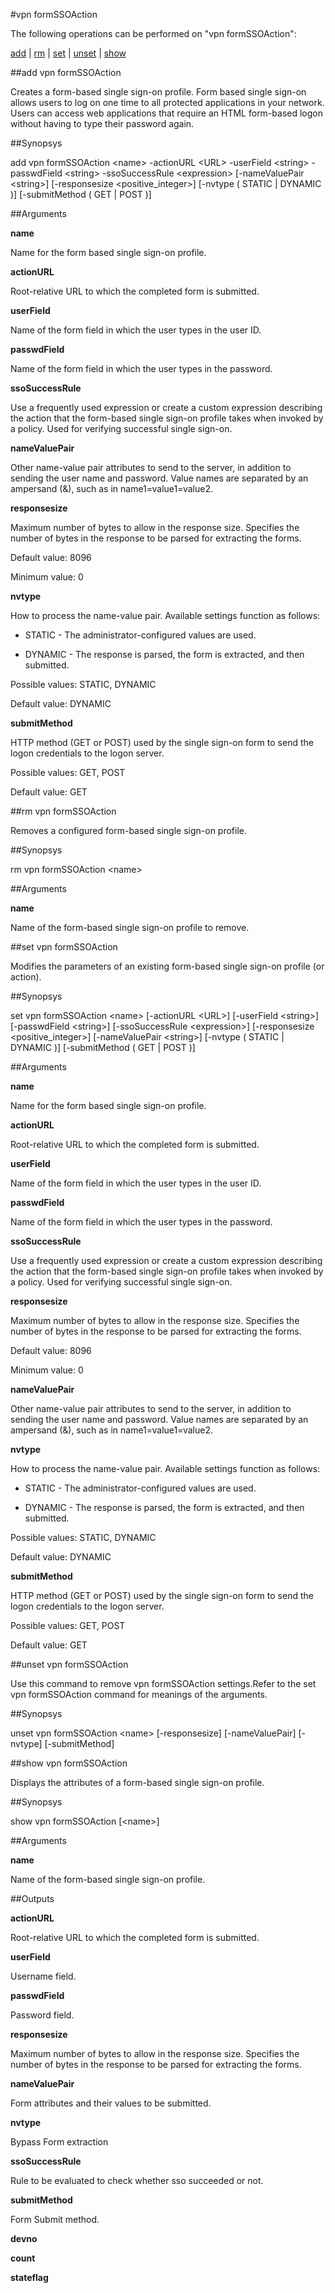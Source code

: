 #vpn formSSOAction

The following operations can be performed on "vpn formSSOAction":


[add](#add-vpn-formssoaction) | [rm](#rm-vpn-formssoaction) | [set](#set-vpn-formssoaction) | [unset](#unset-vpn-formssoaction) | [show](#show-vpn-formssoaction)

##add vpn formSSOAction

Creates a form-based single sign-on profile. Form based single sign-on allows users to log on one time to all protected applications in your network. Users can access web applications that require an HTML form-based logon without having to type their password again.


##Synopsys

add vpn formSSOAction &lt;name> -actionURL &lt;URL> -userField &lt;string> -passwdField &lt;string> -ssoSuccessRule &lt;expression> [-nameValuePair &lt;string>] [-responsesize &lt;positive_integer>] [-nvtype ( STATIC | DYNAMIC )] [-submitMethod ( GET | POST )]


##Arguments

<b>name</b>
Name for the form based single sign-on profile.

<b>actionURL</b>
Root-relative URL to which the completed form is submitted.

<b>userField</b>
Name of the form field in which the user types in the user ID.

<b>passwdField</b>
Name of the form field in which the user types in the password.

<b>ssoSuccessRule</b>
Use a frequently used expression or create a custom expression describing the action that the form-based single sign-on profile takes when invoked by a policy. Used for verifying successful single sign-on.

<b>nameValuePair</b>
Other name-value pair attributes to send to the server, in addition to sending the user name and password. Value names are separated by an ampersand (&), such as in name1=value1=value2.

<b>responsesize</b>
Maximum number of bytes to allow in the response size. Specifies the number of bytes in the response to be parsed for extracting the forms.
Default value: 8096
Minimum value: 0

<b>nvtype</b>
How to process the name-value pair. Available settings function as follows:
* STATIC - The administrator-configured values are used.
* DYNAMIC - The response is parsed, the form is extracted, and then submitted.
Possible values: STATIC, DYNAMIC
Default value: DYNAMIC

<b>submitMethod</b>
HTTP method (GET or POST) used by the single sign-on form to send the logon credentials to the logon server.
Possible values: GET, POST
Default value: GET



##rm vpn formSSOAction

Removes a configured form-based single sign-on profile.


##Synopsys

rm vpn formSSOAction &lt;name>


##Arguments

<b>name</b>
Name of the form-based single sign-on profile to remove.



##set vpn formSSOAction

Modifies the parameters of an existing form-based single sign-on profile (or action).


##Synopsys

set vpn formSSOAction &lt;name> [-actionURL &lt;URL>] [-userField &lt;string>] [-passwdField &lt;string>] [-ssoSuccessRule &lt;expression>] [-responsesize &lt;positive_integer>] [-nameValuePair &lt;string>] [-nvtype ( STATIC | DYNAMIC )] [-submitMethod ( GET | POST )]


##Arguments

<b>name</b>
Name for the form based single sign-on profile.

<b>actionURL</b>
Root-relative URL to which the completed form is submitted.

<b>userField</b>
Name of the form field in which the user types in the user ID.

<b>passwdField</b>
Name of the form field in which the user types in the password.

<b>ssoSuccessRule</b>
Use a frequently used expression or create a custom expression describing the action that the form-based single sign-on profile takes when invoked by a policy. Used for verifying successful single sign-on.

<b>responsesize</b>
Maximum number of bytes to allow in the response size. Specifies the number of bytes in the response to be parsed for extracting the forms.
Default value: 8096
Minimum value: 0

<b>nameValuePair</b>
Other name-value pair attributes to send to the server, in addition to sending the user name and password. Value names are separated by an ampersand (&), such as in name1=value1=value2.

<b>nvtype</b>
How to process the name-value pair. Available settings function as follows:
* STATIC - The administrator-configured values are used.
* DYNAMIC - The response is parsed, the form is extracted, and then submitted.
Possible values: STATIC, DYNAMIC
Default value: DYNAMIC

<b>submitMethod</b>
HTTP method (GET or POST) used by the single sign-on form to send the logon credentials to the logon server.
Possible values: GET, POST
Default value: GET



##unset vpn formSSOAction

Use this command to remove vpn formSSOAction settings.Refer to the set vpn formSSOAction command for meanings of the arguments.


##Synopsys

unset vpn formSSOAction &lt;name> [-responsesize] [-nameValuePair] [-nvtype] [-submitMethod]


##show vpn formSSOAction

Displays the attributes of a form-based single sign-on profile.


##Synopsys

show vpn formSSOAction [&lt;name>]


##Arguments

<b>name</b>
Name of the form-based single sign-on profile.



##Outputs

<b>actionURL</b>
Root-relative URL to which the completed form is submitted.

<b>userField</b>
Username field.

<b>passwdField</b>
Password field.

<b>responsesize</b>
Maximum number of bytes to allow in the response size. Specifies the number of bytes in the response to be parsed for extracting the forms.

<b>nameValuePair</b>
Form attributes and their values to be submitted.

<b>nvtype</b>
Bypass Form extraction

<b>ssoSuccessRule</b>
Rule to be evaluated to check whether sso succeeded or not.

<b>submitMethod</b>
Form Submit method.

<b>devno</b>

<b>count</b>

<b>stateflag</b>



